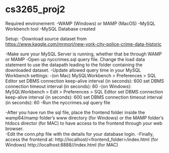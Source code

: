 # cs3265_proj2
Required environement: 
  -WAMP (Windows) or MAMP (MacOS)
  -MySQL Workbench tool
  -MySQL Database created 
  
 Setup:
  -Download source dataset from https://www.kaggle.com/mrmorj/new-york-city-police-crime-data-historic 
  
  -Make sure your MySQL Server is running, whether that be through WAMP or MAMP 
  -Open up nyccrimes.sql query file. Change the load data statement to use the datapath leading to the folder containing the downloaded dataset. 
  -Update allowed query time in your MySQL Workbench settings:
    -(on Mac) MySQLWorkbench > Preferences > SQL Editor
        set DBMS connection keep-alive interval (in seconds): 600
        set DBMS connection timeout interval (in seconds): 60
    -(on Windows): MySQLWorkbench > Edit > Preferences > SQL Editor
        set DBMS connection keep-alive interval (in seconds): 600
        set DBMS connection timeout interval (in seconds): 60
-Run the nyccrimes.sql query file

-After you have run the sql file, place the frontend folder inside the wamp64/mamp folder’s www directory (for Windows) or the MAMP folder’s htdocs director (for MAC) to have access to the frontend through your web browser.  
-Edit the conn.php file with the details for your database login. 
-Finally, access the frontend at:
  http://localhost/<frontend_folder>/index.html (for Windows) 
  http://localhost:8888/<frontend folder>/index.html (for MAC) 
